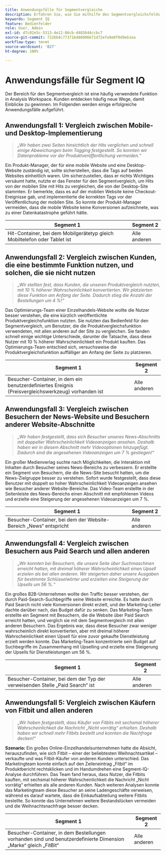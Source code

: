 ```yaml
---
title: Anwendungsfälle für Segmentvergleiche
description: Erfahren Sie, wie Sie mithilfe des Segmentvergleichsfelds Einblicke in die Marketing-Strategie gewinnen können.
keywords: Segment IQ
feature: Bedienfelder
role: User, Admin
exl-id: d7c02e5c-5313-4e12-86cb-d483644ccbc7
source-git-commit: 7226b4c77371b486006671d72efa9e0f0d9eb1ea
workflow-type: tm+mt
source-wordcount: '827'
ht-degree: 100%

---
```


# Anwendungsfälle für Segment IQ

Der Bereich für den Segmentvergleich ist eine häufig verwendete Funktion in Analysis Workspace. Kunden entdecken häufig neue Wege, damit Einblicke zu gewinnen. Im Folgenden werden einige erfolgreiche Anwendungsfälle aufgeführt.

## Anwendungsfall 1: Vergleich zwischen Mobile- und Desktop-Implementierung

> *„Wir haben zwei Seiten hinsichtlich der Hits verglichen und schnell einige Abweichungen beim Tagging festgestellt. So konnten wir Datenprobleme vor der Produktveröffentlichung vermeiden.“*

Ein Produkt-Manager, der für eine mobile Website und eine Desktop-Website zuständig ist, sollte sicherstellen, dass die Tags auf beiden Websites einheitlich waren. Um sicherzustellen, dass er nichts Wichtiges versäumt hatte, nutzte er das Fenster für den Segmentvergleich, um Hits von der mobilen Site mit Hits zu vergleichen, die von der Desktop-Site stammten. Er bemerkte, dass es auf der mobilen Website keine Checkout-Ereignisse gab, und implementierte die korrekten Tags vor der Veröffentlichung der mobilen Site. So konnte der Produkt-Manager vermeiden, dass die mobile Website keine Konversionen aufzeichnete, was zu einer Datenkatastrophe geführt hätte.

| Segment 1 | Segment 2 |
|--- |--- |
| Hit-Container, bei dem Mobilgerätetyp gleich Mobiltelefon oder Tablet ist | Alle anderen |

## Anwendungsfall 2: Vergleich zwischen Kunden, die eine bestimmte Funktion nutzen, und solchen, die sie nicht nutzen

> *„Wir stellten fest, dass Kunden, die unseren Produktvergleich nutzten, mit 10 % höherer Wahrscheinlichkeit konvertierten. Wir platzierten diese Funktion am Anfang der Seite. Dadurch stieg die Anzahl der Bestellungen um 4 %!“*

Das Optimierungs-Team einer Einzelhandels-Website wollte die Nutzer besser verstehen, die eine kürzlich veröffentlichte Produktvergleichsfunktion nutzten. Sie nutzten das Bedienfeld für den Segmentvergleich, um Benutzer, die die Produktvergleichsfunktion verwendeten, mit allen anderen auf der Site zu vergleichen. Sie fanden schnell einige wichtige Unterschiede, darunter die Tatsache, dass diese Nutzer mit 10 % höherer Wahrscheinlichkeit ein Produkt kauften. Das Optimierungs-Team entschied sich, versuchsweise die Produktvergleichsfunktion auffälliger am Anfang der Seite zu platzieren.

| Segment 1 | Segment 2 |
|--- |--- |
| Besucher-Container, in dem ein benutzerdefiniertes Ereignis (Preisvergleichswerkzeug) vorhanden ist | Alle anderen |

## Anwendungsfall 3: Vergleich zwischen Besuchern der News-Website und Besuchern anderer Website-Abschnitte

> *„Wir haben festgestellt, dass sich Besucher unseres News-Abschnitts mit doppelter Wahrscheinlichkeit Videoanzeigen ansehen. Deshalb haben wir in diesem Abschnitt mehr Videooptionen hinzugefügt. Dadurch sind die angesehenen Videoanzeigen um 7 % gestiegen!“*

Ein großer Medienverlag suchte nach Möglichkeiten, die Interaktion mit Inhalten durch Besucher seines News-Bereichs zu verbessern. Er erstellte ein Segment von Besuchern, die die News-Site besucht hatten, um die News-Zielgruppe besser zu verstehen. Sofort wurde festgestellt, dass diese Benutzer mit doppelt so hoher Wahrscheinlichkeit Videoanzeigen ansehen wie Besucher anderer Website-Bereiche. Das Video-Team erstellte in der Seitenleiste des News-Bereichs einen Abschnitt mit empfohlenen Videos und erzielte eine Steigerung der angesehenen Videoanzeigen um 7 %.

| Segment 1 | Segment 2 |
|--- |--- |
| Besucher-Container, bei dem der Website-Bereich „News“ entspricht | Alle anderen |

## Anwendungsfall 4: Vergleich zwischen Besuchern aus Paid Search und allen anderen

> *„Wir konnten bei Besuchern, die unsere Seite über Suchmaschinen erreicht hatten, mit dreimal höherer Wahrscheinlichkeit einen Upsell erzielen als bei allen anderen. Wir steigerten daher unsere Ausgaben für bestimmte Schlüsselwörter und erzielten eine Steigerung der Upsells um 56 %.“*

Ein großes B2B-Unternehmen wollte den Traffic besser verstehen, der durch Paid-Search-Suchbegriffe seine Website erreichte. Es hatte durch Paid Search nicht viele Konversionen direkt erzielt, und der Marketing-Leiter dachte darüber nach, das Budget dafür zu senken. Das Marketing-Team erstellte ein Segment mit Besuchern, die die Website über Paid Search erreicht hatten, und verglich sie mit dem Segmentvergleich mit allen anderen Besuchern. Das Ergebnis war, dass diese Besucher zwar weniger wahrscheinlich direkt konvertierten, aber mit dreimal höherer Wahrscheinlichkeit einen Upsell für eine zuvor gekaufte Dienstleistung erzielt werden konnte. Das Marketing-Team konzentrierte sein Budget auf Suchbegriffe im Zusammenhang mit Upselling und erzielte eine Steigerung der Upsells für Dienstleistungen um 56 %.

| Segment 1 | Segment 2 |
|--- |--- |
| Besucher-Container, bei dem der Typ der verweisenden Stelle „Paid Search“ ist | Alle anderen |

## Anwendungsfall 5: Vergleich zwischen Käufern von Fitbit und allen anderen

> *„Wir haben festgestellt, dass Käufer von Fitbits mit sechsmal höherer Wahrscheinlichkeit die Nachricht „Nicht vorrätig“ erhielten. Deshalb haben wir schnell mehr Fitbits bestellt und konnten die Nachfrage decken!“*

**Szenario:** Ein großes Online-Einzelhandelsunternehmen hatte die Absicht, herauszufinden, wie sich Fitbit – einer der beliebtesten Weihnachtsartikel – verkaufte und was Fitbit-Käufer von anderen Kunden unterschied. Das Marketingteam konnte einfach auf den Zeileneintrag „Fitbit“ im Produktbericht rechtsklicken und im Handumdrehen eine Segment-IQ-Analyse durchführen. Das Team fand heraus, dass Nutzer, die Fitbits kauften, mit sechsmal höherer Wahrscheinlichkeit die Nachricht „Nicht vorrätig“ erhielten als alle anderen Kunden. Nach weiteren Analysen konnte das Marketingteam diese Besucher an seine Ladengeschäfte verweisen, während es darauf wartete, dass die Einkaufsabteilung weitere Fitbits bestellte. So konnte das Unternehmen weitere Bestandslücken vermeiden und die Weihnachtsnachfrage besser decken.

| Segment 1 | Segment 2 |
|--- |--- |
| Besucher-Container, in dem Bestellungen vorhanden sind und benutzerdefinierte Dimension „Marke“ gleich „FitBit“ | Alle anderen |
